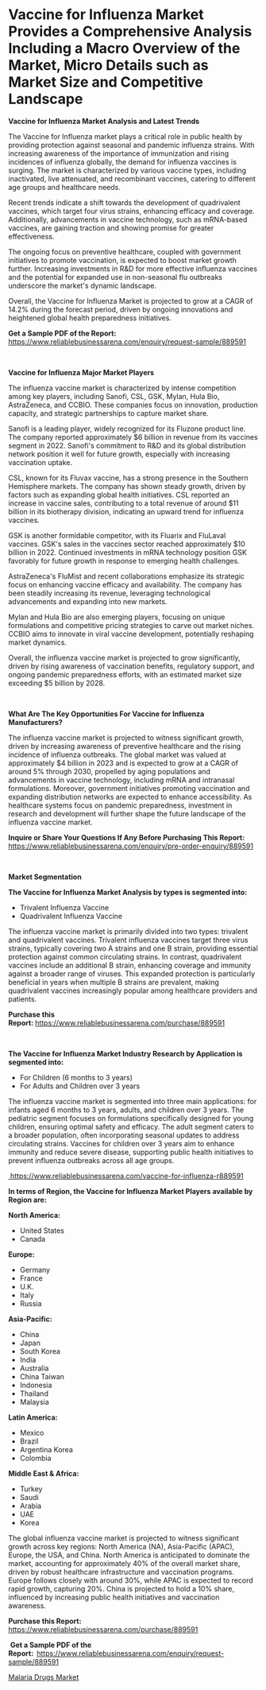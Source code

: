 <p><h1>Vaccine for Influenza Market Provides a Comprehensive Analysis Including a Macro Overview of the Market, Micro Details such as Market Size and Competitive Landscape</h1></p><p><strong>Vaccine for Influenza Market Analysis and Latest Trends</strong></p>
<p><p>The Vaccine for Influenza market plays a critical role in public health by providing protection against seasonal and pandemic influenza strains. With increasing awareness of the importance of immunization and rising incidences of influenza globally, the demand for influenza vaccines is surging. The market is characterized by various vaccine types, including inactivated, live attenuated, and recombinant vaccines, catering to different age groups and healthcare needs. </p><p>Recent trends indicate a shift towards the development of quadrivalent vaccines, which target four virus strains, enhancing efficacy and coverage. Additionally, advancements in vaccine technology, such as mRNA-based vaccines, are gaining traction and showing promise for greater effectiveness. </p><p>The ongoing focus on preventive healthcare, coupled with government initiatives to promote vaccination, is expected to boost market growth further. Increasing investments in R&D for more effective influenza vaccines and the potential for expanded use in non-seasonal flu outbreaks underscore the market's dynamic landscape. </p><p>Overall, the Vaccine for Influenza Market is projected to grow at a CAGR of 14.2% during the forecast period, driven by ongoing innovations and heightened global health preparedness initiatives.</p></p>
<p><strong>Get a Sample PDF of the Report:&nbsp;</strong> <a href="https://www.reliablebusinessarena.com/enquiry/request-sample/889591?utm_campaign=3098&utm_medium=2&utm_source=Github&utm_content=ia&utm_term=08032025&utm_id=vaccine-for-influenza">https://www.reliablebusinessarena.com/enquiry/request-sample/889591</a></p>
<p>&nbsp;</p>
<p><strong>Vaccine for Influenza Major Market Players</strong></p>
<p><p>The influenza vaccine market is characterized by intense competition among key players, including Sanofi, CSL, GSK, Mylan, Hula Bio, AstraZeneca, and CCBIO. These companies focus on innovation, production capacity, and strategic partnerships to capture market share.</p><p>Sanofi is a leading player, widely recognized for its Fluzone product line. The company reported approximately $6 billion in revenue from its vaccines segment in 2022. Sanofi's commitment to R&D and its global distribution network position it well for future growth, especially with increasing vaccination uptake.</p><p>CSL, known for its Fluvax vaccine, has a strong presence in the Southern Hemisphere markets. The company has shown steady growth, driven by factors such as expanding global health initiatives. CSL reported an increase in vaccine sales, contributing to a total revenue of around $11 billion in its biotherapy division, indicating an upward trend for influenza vaccines.</p><p>GSK is another formidable competitor, with its Fluarix and FluLaval vaccines. GSK's sales in the vaccines sector reached approximately $10 billion in 2022. Continued investments in mRNA technology position GSK favorably for future growth in response to emerging health challenges.</p><p>AstraZeneca's FluMist and recent collaborations emphasize its strategic focus on enhancing vaccine efficacy and availability. The company has been steadily increasing its revenue, leveraging technological advancements and expanding into new markets.</p><p>Mylan and Hula Bio are also emerging players, focusing on unique formulations and competitive pricing strategies to carve out market niches. CCBIO aims to innovate in viral vaccine development, potentially reshaping market dynamics.</p><p>Overall, the influenza vaccine market is projected to grow significantly, driven by rising awareness of vaccination benefits, regulatory support, and ongoing pandemic preparedness efforts, with an estimated market size exceeding $5 billion by 2028.</p></p>
<p>&nbsp;</p>
<p><strong>What Are The Key Opportunities For Vaccine for Influenza Manufacturers?</strong></p>
<p><p>The influenza vaccine market is projected to witness significant growth, driven by increasing awareness of preventive healthcare and the rising incidence of influenza outbreaks. The global market was valued at approximately $4 billion in 2023 and is expected to grow at a CAGR of around 5% through 2030, propelled by aging populations and advancements in vaccine technology, including mRNA and intranasal formulations. Moreover, government initiatives promoting vaccination and expanding distribution networks are expected to enhance accessibility. As healthcare systems focus on pandemic preparedness, investment in research and development will further shape the future landscape of the influenza vaccine market.</p></p>
<p><strong>Inquire or Share Your Questions If Any Before Purchasing This Report:</strong> <a href="https://www.reliablebusinessarena.com/enquiry/pre-order-enquiry/889591?utm_campaign=3098&utm_medium=2&utm_source=Github&utm_content=ia&utm_term=08032025&utm_id=vaccine-for-influenza">https://www.reliablebusinessarena.com/enquiry/pre-order-enquiry/889591</a></p>
<p>&nbsp;</p>
<p><strong>Market Segmentation</strong></p>
<p><strong>The Vaccine for Influenza Market Analysis by types is segmented into:</strong></p>
<p><ul><li>Trivalent Influenza Vaccine</li><li>Quadrivalent Influenza Vaccine</li></ul></p>
<p><p>The influenza vaccine market is primarily divided into two types: trivalent and quadrivalent vaccines. Trivalent influenza vaccines target three virus strains, typically covering two A strains and one B strain, providing essential protection against common circulating strains. In contrast, quadrivalent vaccines include an additional B strain, enhancing coverage and immunity against a broader range of viruses. This expanded protection is particularly beneficial in years when multiple B strains are prevalent, making quadrivalent vaccines increasingly popular among healthcare providers and patients.</p></p>
<p><strong>Purchase this Report:&nbsp;</strong><a href="https://www.reliablebusinessarena.com/purchase/889591?utm_campaign=3098&utm_medium=2&utm_source=Github&utm_content=ia&utm_term=08032025&utm_id=vaccine-for-influenza">https://www.reliablebusinessarena.com/purchase/889591</a></p>
<p>&nbsp;</p>
<p><strong>The Vaccine for Influenza Market Industry Research by Application is segmented into:</strong></p>
<p><ul><li>For Children (6 months to 3 years)</li><li>For Adults and Children over 3 years</li></ul></p>
<p><p>The influenza vaccine market is segmented into three main applications: for infants aged 6 months to 3 years, adults, and children over 3 years. The pediatric segment focuses on formulations specifically designed for young children, ensuring optimal safety and efficacy. The adult segment caters to a broader population, often incorporating seasonal updates to address circulating strains. Vaccines for children over 3 years aim to enhance immunity and reduce severe disease, supporting public health initiatives to prevent influenza outbreaks across all age groups.</p></p>
<p><a href="https://www.reliablebusinessarena.com/vaccine-for-influenza-r889591?utm_campaign=3098&utm_medium=2&utm_source=Github&utm_content=ia&utm_term=08032025&utm_id=vaccine-for-influenza">&nbsp;https://www.reliablebusinessarena.com/vaccine-for-influenza-r889591</a></p>
<p><strong>In terms of Region, the Vaccine for Influenza Market Players available by Region are:</strong></p>
<p>
    <p> <strong> North America: </strong>
        <ul>
            <li>United States</li>
            <li>Canada</li>
        </ul>
        </p> 
    <p> <strong> Europe: </strong>
        <ul>
            <li>Germany</li>
            <li>France</li>
            <li>U.K.</li>
            <li>Italy</li>
            <li>Russia</li>
        </ul>
        </p> 
    <p> <strong> Asia-Pacific: </strong>
        <ul>
            <li>China</li>
            <li>Japan</li>
            <li>South Korea</li>
            <li>India</li>
            <li>Australia</li>
            <li>China Taiwan</li>
            <li>Indonesia</li>
            <li>Thailand</li>
            <li>Malaysia</li>
        </ul>
        </p> 
    <p> <strong> Latin America: </strong>
        <ul>
            <li>Mexico</li>
            <li>Brazil</li>
            <li>Argentina Korea</li>
            <li>Colombia</li>
        </ul>
        </p> 
    <p> <strong> Middle East & Africa: </strong>
        <ul>
            <li>Turkey</li>
            <li>Saudi</li>
            <li>Arabia</li>
            <li>UAE</li>
            <li>Korea</li>
        </ul>
    </p>
    </p>
<p><p>The global influenza vaccine market is projected to witness significant growth across key regions: North America (NA), Asia-Pacific (APAC), Europe, the USA, and China. North America is anticipated to dominate the market, accounting for approximately 40% of the overall market share, driven by robust healthcare infrastructure and vaccination programs. Europe follows closely with around 30%, while APAC is expected to record rapid growth, capturing 20%. China is projected to hold a 10% share, influenced by increasing public health initiatives and vaccination awareness.</p></p>
<p><strong>Purchase this Report: </strong><a href="https://www.reliablebusinessarena.com/purchase/889591?utm_campaign=3098&utm_medium=2&utm_source=Github&utm_content=ia&utm_term=08032025&utm_id=vaccine-for-influenza">https://www.reliablebusinessarena.com/purchase/889591</a></p>
<p>&nbsp;<strong>Get a Sample PDF of the Report:&nbsp;&nbsp;</strong><a href="https://www.reliablebusinessarena.com/enquiry/request-sample/889591?utm_campaign=3098&utm_medium=2&utm_source=Github&utm_content=ia&utm_term=08032025&utm_id=vaccine-for-influenza">https://www.reliablebusinessarena.com/enquiry/request-sample/889591</a></p>
<p><strong></strong></p>
<p><p><a href="https://github.com/shewlisapsai/Market-Research-Report-List-1/blob/main/malaria-drugs-market.md?utm_campaign=3098&utm_medium=2&utm_source=Github&utm_content=ia&utm_term=08032025&utm_id=vaccine-for-influenza">Malaria Drugs Market</a></p></p>